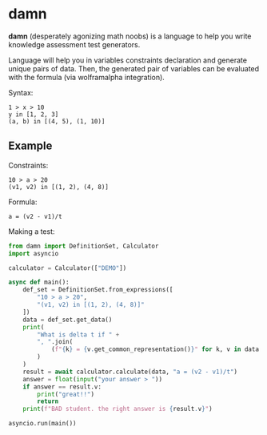 # damn

**damn** (desperately agonizing math noobs) is a language to help you write knowledge assessment test generators.

Language will help you in variables constraints declaration and generate unique pairs of data. Then, the generated pair of variables can be evaluated with the formula (via wolframalpha integration).

Syntax:

```damn
1 > x > 10
y in [1, 2, 3]
(a, b) in [(4, 5), (1, 10)]
```

## Example

Constraints:

```damn
10 > a > 20
(v1, v2) in [(1, 2), (4, 8)]
```

Formula:

```damn
a = (v2 - v1)/t
```

Making a test:

```python
from damn import DefinitionSet, Calculator
import asyncio

calculator = Calculator(["DEMO"])

async def main():
    def_set = DefinitionSet.from_expressions([
        "10 > a > 20", 
        "(v1, v2) in [(1, 2), (4, 8)]"
    ])
    data = def_set.get_data()
    print(
        "What is delta t if " + 
        ", ".join(
            (f"{k} = {v.get_common_representation()}" for k, v in data.items())
        )
    )
    result = await calculator.calculate(data, "a = (v2 - v1)/t")
    answer = float(input("your answer > "))
    if answer == result.v:
        print("great!!")
        return
    print(f"BAD student. the right answer is {result.v}")

asyncio.run(main())
```